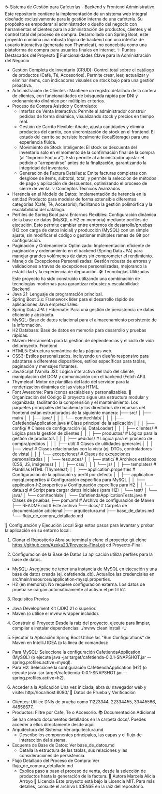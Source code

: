 ☕ Sistema de Gestión para Cafeterías - Backend y Frontend Administrativo
Este repositorio contiene la implementación de un sistema web integral diseñado exclusivamente para la gestión interna de una cafetería. Su propósito es empoderar al administrador o dueño del negocio con herramientas eficientes para la administración de productos, clientes y el control total del proceso de compra. Desarrollado con Spring Boot, este proyecto combina una robusta lógica de backend con una interfaz de usuario interactiva (generada con Thymeleaf), no concebida como una plataforma de compra para usuarios finales en internet.
✨ Puntos Destacados del Proyecto
🚀 Funcionalidades Clave para la Administración del Negocio
* Gestión Completa de Inventario (CRUD): Control total sobre el catálogo de productos (Café, Té, Accesorios). Permite crear, leer, actualizar y eliminar ítems, con indicadores visuales de stock bajo para una gestión proactiva.
* Administración de Clientes : Mantiene un registro detallado de la cartera de clientes, con funcionalidades de búsqueda rápida por DNI y ordenamiento dinámico por múltiples criterios.
* Proceso de Compra Asistido y Controlado:
    * Interfaz de Venta Interactiva: Permite al administrador construir pedidos de forma dinámica, visualizando stock y precios en tiempo real.
    * Gestión de Carrito Flexible: Añade, ajusta cantidades y elimina productos del carrito, con sincronización de stock en el frontend. El estado del carrito se persiste localmente (localStorage) para una experiencia fluida.
    * Movimiento de Stock Inteligente: El stock se descuenta del inventario solo en el momento de la confirmación final de la compra (al "Imprimir Factura"). Esto permite al administrador ajustar el pedido o "arrepentirse" antes de la finalización, garantizando la integridad del inventario.
    * Generación de Factura Detallada: Emite facturas completas con desglose de ítems, subtotal, total, y permite la selección de métodos de pago y aplicación de descuentos, optimizando el proceso de cierre de venta.
      💡 Conceptos Técnicos Avanzados
* Herencia en el Modelo de Datos: Implementación de herencia en la entidad Producto para modelar de forma extensible diferentes categorías (Café, Té, Accesorio), facilitando la gestión polimórfica y la escalabilidad del catálogo.
* Perfiles de Spring Boot para Entornos Flexibles: Configuración dinámica de la base de datos (MySQL o H2 en memoria) mediante perfiles de ejecución. Esto permite cambiar entre entornos de desarrollo/pruebas (H2 con carga de datos inicial) y producción (MySQL) con un simple ajuste, sin modificar el código o gestionar múltiples ramas de Git por configuración.
* Paginación y Ordenamiento Optimizado: Implementación eficiente de paginación y ordenamiento en el backend (Spring Data JPA) para manejar grandes volúmenes de datos sin comprometer el rendimiento.
* Manejo de Excepciones Personalizadas: Gestión robusta de errores y validaciones a través de excepciones personalizadas, mejorando la estabilidad y la experiencia de depuración.
  🛠️ Tecnologías Utilizadas
  Este proyecto ha sido construido utilizando una combinación de tecnologías modernas para garantizar robustez y escalabilidad:
  Backend
* Java 21: Lenguaje de programación principal.
* Spring Boot 3.x: Framework líder para el desarrollo rápido de aplicaciones Java empresariales.
* Spring Data JPA / Hibernate: Para una gestión de persistencia de datos eficiente y abstracta.
* MySQL: Base de datos relacional para el almacenamiento persistente de la información.
* H2 Database: Base de datos en memoria para desarrollo y pruebas rápidas.
* Maven: Herramienta para la gestión de dependencias y el ciclo de vida del proyecto.
  Frontend
* HTML5: Estructura semántica de las páginas web.
* CSS3: Estilos personalizados, incluyendo un diseño responsivo para adaptarse a diferentes dispositivos, estilos específicos para tablas, paginación y mensajes flotantes.
* JavaScript (Vanilla JS): Lógica interactiva del lado del cliente, manipulación del DOM y comunicación con el backend (Fetch API).
* Thymeleaf: Motor de plantillas del lado del servidor para la renderización dinámica de las vistas HTML.
* Font Awesome: Para íconos escalables y personalizables.
  📂 Organización del Código
  El proyecto sigue una estructura modular y organizada, facilitando la comprensión y el mantenimiento. Los paquetes principales del backend y los directorios de recursos del frontend están estructurados de la siguiente manera:
  ├── src/
  │   ├── main/
  │   │   ├── java/
  │   │   │   └── com/techlab/
  │   │   │       ├── CafetiendaApplication.java  # Clase principal de la aplicación
  │   │   │       ├── config/                   # Clases de configuración (ej. DataLoader)
  │   │   │       ├── clientes/                 # Lógica para la gestión de clientes
  │   │   │       ├── productos/                # Lógica para la gestión de productos
  │   │   │       ├── pedidos/                  # Lógica para el proceso de compra/pedidos
  │   │   │       ├── util/                     # Clases de utilidades generales
  │   │   │       ├── view/                     # Clases relacionadas con la vista (ej. DTOs, controladores de vista)
  │   │   │       └── excepciones/              # Clases de excepciones personalizadas
  │   │   └── resources/
  │   │       ├── static/                     # Archivos estáticos (CSS, JS, imágenes)
  │   │       │   ├── css/
  │   │       │   └── js/
  │   │       ├── templates/                  # Plantillas HTML (Thymeleaf)
  │   │       ├── application.properties      # Configuración de la aplicación y perfil por defecto
  │   │       ├── application-mysql.properties # Configuración específica para MySQL
  │   │       ├── application-h2.properties   # Configuración específica para H2
  │   │       └── data.sql                    # Script para cargar datos iniciales (para H2)
  │   └── test/
  │       └── java/
  │           └── com/techlab/
  │               └── CafetiendaApplicationTests.java # Clases de pruebas
  ├── pom.xml                                 # Archivo de configuración de Maven
  ├── README.md                               # Este archivo
  └── docs/                                   # Carpeta de documentación adicional
  ├── arquitectura.md
  ├── base_de_datos.md
  └── flujo_de_compra_detallado.md

🚀 Configuración y Ejecución Local
Siga estos pasos para levantar y probar la aplicación en su entorno local:
1. Clonar el Repositorio
   Abra su terminal y clone el proyecto:
   git clone https://github.com/Azoka23/Proyecto-Final.git
   cd Proyecto-Final

2. Configuración de la Base de Datos
   La aplicación utiliza perfiles para la base de datos.
* MySQL: Asegúrese de tener una instancia de MySQL en ejecución y una base de datos creada (ej. cafetienda_db). Actualice las credenciales en src/main/resources/application-mysql.properties.
* H2 (en memoria): No requiere configuración externa. Los datos de prueba se cargan automáticamente al activar el perfil h2.
3. Requisitos Previos
* Java Development Kit (JDK) 21 o superior.
* Maven (o utilice el mvnw wrapper incluido).
4. Construir el Proyecto
   Desde la raíz del proyecto, ejecute para limpiar, compilar e instalar dependencias:
   ./mvnw clean install -U

5. Ejecutar la Aplicación Spring Boot
   Utilice las "Run Configurations" de Maven en IntelliJ IDEA (o la línea de comandos):
* Para MySQL: Seleccione la configuración CafetiendaApplication (MySQL) (o ejecute java -jar target/cafetienda-0.0.1-SNAPSHOT.jar --spring.profiles.active=mysql).
* Para H2: Seleccione la configuración CafetiendaApplication (H2) (o ejecute java -jar target/cafetienda-0.0.1-SNAPSHOT.jar --spring.profiles.active=h2).
6. Acceder a la Aplicación
   Una vez iniciada, abra su navegador web y visite:
   http://localhost:8080/
   🧪 Datos de Prueba y Verificación
* Clientes: Utilice DNIs de prueba como 11223344, 22334455, 33445566, 44556677.
* Productos: Filtre por Cafe, Te o Accesorio.
  📚 Documentación Adicional
  Se han creado documentos detallados en la carpeta docs/. Puedes acceder a ellos directamente desde aquí:
* Arquitectura del Sistema: Ver arquitectura.md
    * Describe los componentes principales, las capas y el flujo de interacción del sistema.
* Esquema de Base de Datos: Ver base_de_datos.md
    * Detalla la estructura de las tablas, sus relaciones y las consideraciones de persistencia.
* Flujo Detallado del Proceso de Compra: Ver flujo_de_compra_detallado.md
    * Explica paso a paso el proceso de venta, desde la selección de productos hasta la generación de la factura.
      👤 Autora
      Marcela Alicia Arroyo
      📜 Licencia
      Este proyecto está bajo la Licencia MIT. Para más detalles, consulte el archivo LICENSE en la raíz del repositorio.

